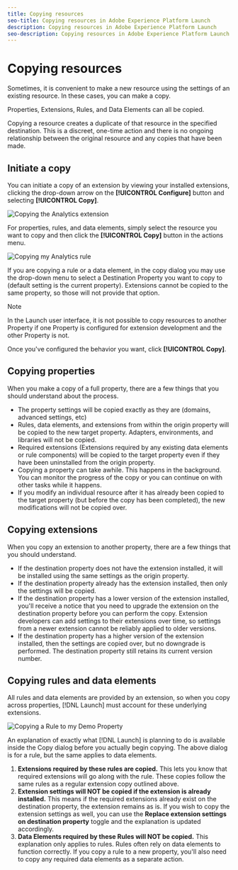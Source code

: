 ```yaml
---
title: Copying resources
seo-title: Copying resources in Adobe Experience Platform Launch
description: Copying resources in Adobe Experience Platform Launch
seo-description: Copying resources in Adobe Experience Platform Launch
---
```


# Copying resources

Sometimes, it is convenient to make a new resource using the settings of an existing resource.  In these cases, you can make a copy.

Properties, Extensions, Rules, and Data Elements can all be copied.

Copying a resource creates a duplicate of that resource in the specified destination. This is a discreet, one-time action and there is no ongoing relationship between the original resource and any copies that have been made.

## Initiate a copy

You can initiate a copy of an extension by viewing your installed extensions, clicking the drop-down arrow on the **[!UICONTROL Configure]** button and selecting **[!UICONTROL Copy]**.

![Copying the Analytics extension](/help/assets/copy-initiate-extension.png)

For properties, rules, and data elements, simply select the resource you want to copy and then click the **[!UICONTROL Copy]** button in the actions menu.

![Copying my Analytics rule](/help/assets/copy-initiate-rule.png)

If you are copying a rule or a data element, in the copy dialog you may use the drop-down menu to select a Destination Property you want to copy to (default setting is the current property). Extensions cannot be copied to the same property, so those will not provide that option.

>[!NOTE]
>
>In the Launch user interface, it is not possible to copy resources to another Property if one Property is configured for extension development and the other Property is not.

Once you've configured the behavior you want, click **[!UICONTROL Copy]**.

## Copying properties

When you make a copy of a full property, there are a few things that you should understand about the process.

* The property settings will be copied exactly as they are (domains, advanced settings, etc)
* Rules, data elements, and extensions from within the origin property will be copied to the new target property.  Adapters, environments, and libraries will not be copied.
* Required extensions (Extensions required by any existing data elements or rule components) will be copied to the target property even if they have been uninstalled from the origin property.
* Copying a property can take awhile.  This happens in the background.  You can monitor the progress of the copy or you can continue on with other tasks while it happens.
* If you modify an individual resource after it has already been copied to the target property (but before the copy has been completed), the new modifications will not be copied over.

## Copying extensions

When you copy an extension to another property, there are a few things that you should understand.

* If the destination property does not have the extension installed, it will be installed using the same settings as the origin property.
* If the destination property already has the extension installed, then only the settings will be copied.
* If the destination property has a lower version of the extension installed, you'll receive a notice that you need to upgrade the extension on the destination property before you can perform the copy.  Extension developers can add settings to their extensions over time, so settings from a newer extension cannot be reliably applied to older versions.
* If the destination property has a higher version of the extension installed, then the settings are copied over, but no downgrade is performed.  The destination property still retains its current version number.

## Copying rules and data elements

All rules and data elements are provided by an extension, so when you copy across properties, [!DNL Launch] must account for these underlying extensions.

![Copying a Rule to my Demo Property](/help/assets/copy-rules-dialog1.png)

An explanation of exactly what [!DNL Launch] is planning to do is available inside the Copy dialog before you actually begin copying.  The above dialog is for a rule, but the same applies to data elements.

1. **Extensions required by these rules are copied.** This lets you know that required extensions will go along with the rule.  These copies follow the same rules as a regular extension copy outlined above.
1. **Extension settings will NOT be copied if the extension is already installed.** This means if the required extensions already exist on the destination property, the extension remains as is.  If you wish to copy the extension settings as well, you can use the **Replace extension settings on destination property** toggle and the explanation is updated accordingly.
1. **Data Elements required by these Rules will NOT be copied.** This explanation only applies to rules.  Rules often rely on data elements to function correctly.  If you copy a rule to a new property, you'll also need to copy any required data elements as a separate action.

